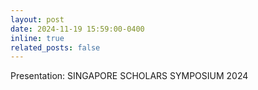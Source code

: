 ```yaml
---
layout: post
date: 2024-11-19 15:59:00-0400
inline: true
related_posts: false
---
```


Presentation: SINGAPORE SCHOLARS SYMPOSIUM 2024